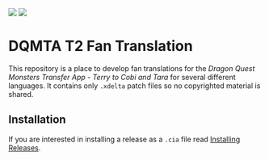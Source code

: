 [![](https://img.shields.io/github/v/release/Ich73/DQMTA-T2-FanTranslation?include_prereleases&label=Release)](https://github.com/Ich73/DQMTA-T2-FanTranslation/releases/latest)
[![](https://img.shields.io/github/downloads/Ich73/DQMTA-T2-FanTranslation/total?label=Downloads)](https://github.com/Ich73/DQMTA-T2-FanTranslation/releases)
# DQMTA T2 Fan Translation
This repository is a place to develop fan translations for the _Dragon Quest Monsters Transfer App - Terry to Cobi and Tara_ for several different languages. It contains only `.xdelta` patch files so no copyrighted material is shared.  

## Installation
If you are interested in installing a release as a `.cia` file read [Installing Releases](https://github.com/Ich73/DQMTA-T2-FanTranslation/wiki/Installing-Releases).   
